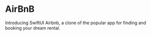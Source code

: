 # AirBnB
Introducing SwiftUI Airbnb, a clone of the popular app for finding and booking your dream rental. 
